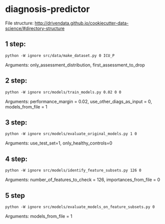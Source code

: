 # diagnosis-predictor

File structure: http://drivendata.github.io/cookiecutter-data-science/#directory-structure 

## 1 step:

`python -W ignore src/data/make_dataset.py 0 ICU_P`

Arguments: only_assessment_distribution, first_assessment_to_drop

## 2 step:

`python -W ignore src/models/train_models.py 0.02 0 0`

Arguments: performance_margin = 0.02, use_other_diags_as_input = 0, models_from_file = 1

## 3 step:

`python -W ignore src/models/evaluate_original_models.py 1 0`

Arguments: use_test_set=1, only_healthy_controls=0

## 4 step:

`python -W ignore src/models/identify_feature_subsets.py 126 0`

Arguments: number_of_features_to_check = 126, importances_from_file = 0

## 5 step

`python -W ignore src/models/evaluate_models_on_feature_subsets.py 0`

Arguments: models_from_file = 1

